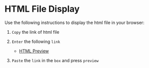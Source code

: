 # HTML File Display 

Use the following instructions to display the html file in your browser: 

1. `Copy` the link of html file

2. `Enter` the following `link`

    -  [HTML Preview](https://htmlpreview.github.io/)

3. `Paste` the `link` in the `box` and press `preview`